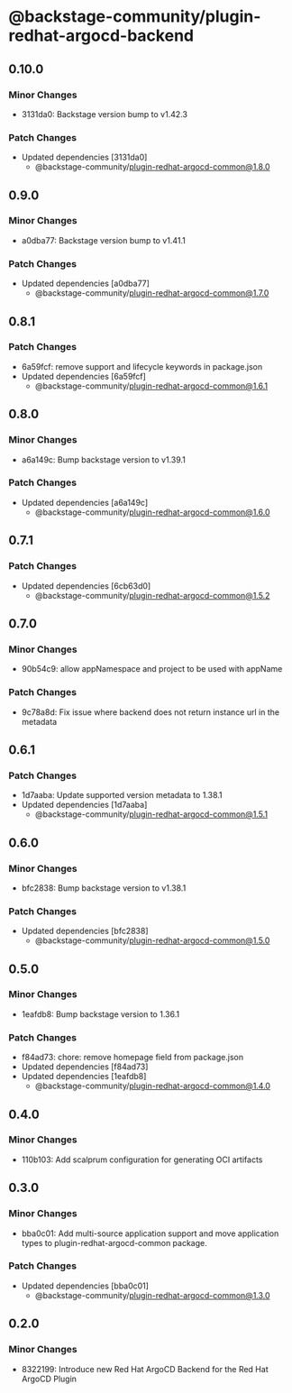 # @backstage-community/plugin-redhat-argocd-backend

## 0.10.0

### Minor Changes

- 3131da0: Backstage version bump to v1.42.3

### Patch Changes

- Updated dependencies [3131da0]
  - @backstage-community/plugin-redhat-argocd-common@1.8.0

## 0.9.0

### Minor Changes

- a0dba77: Backstage version bump to v1.41.1

### Patch Changes

- Updated dependencies [a0dba77]
  - @backstage-community/plugin-redhat-argocd-common@1.7.0

## 0.8.1

### Patch Changes

- 6a59fcf: remove support and lifecycle keywords in package.json
- Updated dependencies [6a59fcf]
  - @backstage-community/plugin-redhat-argocd-common@1.6.1

## 0.8.0

### Minor Changes

- a6a149c: Bump backstage version to v1.39.1

### Patch Changes

- Updated dependencies [a6a149c]
  - @backstage-community/plugin-redhat-argocd-common@1.6.0

## 0.7.1

### Patch Changes

- Updated dependencies [6cb63d0]
  - @backstage-community/plugin-redhat-argocd-common@1.5.2

## 0.7.0

### Minor Changes

- 90b54c9: allow appNamespace and project to be used with appName

### Patch Changes

- 9c78a8d: Fix issue where backend does not return instance url in the metadata

## 0.6.1

### Patch Changes

- 1d7aaba: Update supported version metadata to 1.38.1
- Updated dependencies [1d7aaba]
  - @backstage-community/plugin-redhat-argocd-common@1.5.1

## 0.6.0

### Minor Changes

- bfc2838: Bump backstage version to v1.38.1

### Patch Changes

- Updated dependencies [bfc2838]
  - @backstage-community/plugin-redhat-argocd-common@1.5.0

## 0.5.0

### Minor Changes

- 1eafdb8: Bump backstage version to 1.36.1

### Patch Changes

- f84ad73: chore: remove homepage field from package.json
- Updated dependencies [f84ad73]
- Updated dependencies [1eafdb8]
  - @backstage-community/plugin-redhat-argocd-common@1.4.0

## 0.4.0

### Minor Changes

- 110b103: Add scalprum configuration for generating OCI artifacts

## 0.3.0

### Minor Changes

- bba0c01: Add multi-source application support and move application types to plugin-redhat-argocd-common package.

### Patch Changes

- Updated dependencies [bba0c01]
  - @backstage-community/plugin-redhat-argocd-common@1.3.0

## 0.2.0

### Minor Changes

- 8322199: Introduce new Red Hat ArgoCD Backend for the Red Hat ArgoCD Plugin

